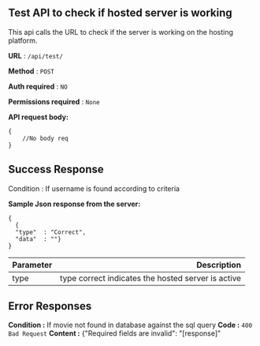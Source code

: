 


## Test API to check if hosted server is working

This api calls the URL to check if the server is working on the hosting platform. 

**URL** : ```/api/test/```

**Method** : ```POST```

**Auth required** : ```NO```

**Permissions required** : ```None```


**API request body:**

```
{
    //No body req
}
```

## Success Response

Condition : If username is found according to criteria

**Sample Json response from the server:**
```
{
  {
  "type"  : "Correct",
  "data"  : ""}
}
```


| Parameter      | Description
| :---        |    ----:  
| type | type correct indicates the hosted server is active | 


 
## Error Responses
**Condition :** If movie not found in database against the sql query
**Code :** ```400 Bad Request```
**Content :** {"Required fields are invalid": "[response]"


